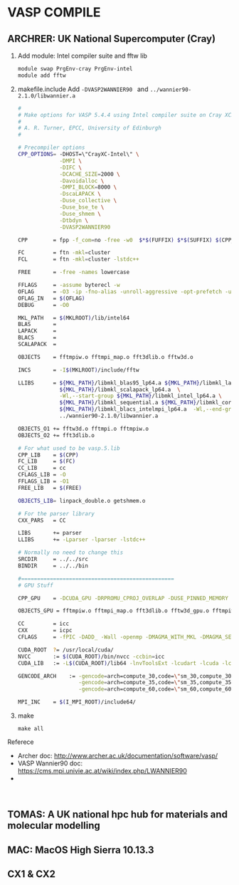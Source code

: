 # VASP COMPILE



## ARCHRER: UK National Supercomputer (Cray)

1. Add module: Intel compiler suite and fftw lib

   ```bash
   module swap PrgEnv-cray PrgEnv-intel
   module add fftw
   ```

2. makefile.include
   Add `-DVASP2WANNIER90 ` and `../wannier90-2.1.0/libwannier.a`

   ```bash
   #
   # Make options for VASP 5.4.4 using Intel compiler suite on Cray XC30
   #
   # A. R. Turner, EPCC, University of Edinburgh
   #

   # Precompiler options
   CPP_OPTIONS= -DHOST=\"CrayXC-Intel\" \
                -DMPI \
                -DIFC \
                -DCACHE_SIZE=2000 \
                -Davoidalloc \
                -DMPI_BLOCK=8000 \
                -DscaLAPACK \
                -Duse_collective \
                -Duse_bse_te \
                -Duse_shmem \
                -Dtbdyn \
                -DVASP2WANNIER90

   CPP        = fpp -f_com=no -free -w0  $*$(FUFFIX) $*$(SUFFIX) $(CPP_OPTIONS)

   FC         = ftn -mkl=cluster
   FCL        = ftn -mkl=cluster -lstdc++

   FREE       = -free -names lowercase

   FFLAGS     = -assume byterecl -w
   OFLAG      = -O3 -ip -fno-alias -unroll-aggressive -opt-prefetch -use-intel-optimized-headers -no-prec-div
   OFLAG_IN   = $(OFLAG)
   DEBUG      = -O0

   MKL_PATH   = $(MKLROOT)/lib/intel64
   BLAS       =
   LAPACK     =
   BLACS      =
   SCALAPACK  =

   OBJECTS    = fftmpiw.o fftmpi_map.o fft3dlib.o fftw3d.o

   INCS       = -I$(MKLROOT)/include/fftw

   LLIBS      = ${MKL_PATH}/libmkl_blas95_lp64.a ${MKL_PATH}/libmkl_lapack95_lp64.a \
                ${MKL_PATH}/libmkl_scalapack_lp64.a  \
                -Wl,--start-group ${MKL_PATH}/libmkl_intel_lp64.a \
                ${MKL_PATH}/libmkl_sequential.a ${MKL_PATH}/libmkl_core.a \
                ${MKL_PATH}/libmkl_blacs_intelmpi_lp64.a  -Wl,--end-group \
                ../wannier90-2.1.0/libwannier.a

   OBJECTS_O1 += fftw3d.o fftmpi.o fftmpiw.o
   OBJECTS_O2 += fft3dlib.o

   # For what used to be vasp.5.lib
   CPP_LIB    = $(CPP)
   FC_LIB     = $(FC)
   CC_LIB     = cc
   CFLAGS_LIB = -O
   FFLAGS_LIB = -O1
   FREE_LIB   = $(FREE)

   OBJECTS_LIB= linpack_double.o getshmem.o

   # For the parser library
   CXX_PARS   = CC

   LIBS       += parser
   LLIBS      += -Lparser -lparser -lstdc++

   # Normally no need to change this
   SRCDIR     = ../../src
   BINDIR     = ../../bin

   #================================================
   # GPU Stuff

   CPP_GPU    = -DCUDA_GPU -DRPROMU_CPROJ_OVERLAP -DUSE_PINNED_MEMORY -DCUFFT_MIN=28 -UscaLAPACK

   OBJECTS_GPU = fftmpiw.o fftmpi_map.o fft3dlib.o fftw3d_gpu.o fftmpiw_gpu.o

   CC         = icc
   CXX        = icpc
   CFLAGS     = -fPIC -DADD_ -Wall -openmp -DMAGMA_WITH_MKL -DMAGMA_SETAFFINITY -DGPUSHMEM=300 -DHAVE_CUBLAS

   CUDA_ROOT  ?= /usr/local/cuda/
   NVCC       := $(CUDA_ROOT)/bin/nvcc -ccbin=icc
   CUDA_LIB   := -L$(CUDA_ROOT)/lib64 -lnvToolsExt -lcudart -lcuda -lcufft -lcublas

   GENCODE_ARCH    := -gencode=arch=compute_30,code=\"sm_30,compute_30\" \
                      -gencode=arch=compute_35,code=\"sm_35,compute_35\" \
                      -gencode=arch=compute_60,code=\"sm_60,compute_60\"

   MPI_INC    = $(I_MPI_ROOT)/include64/
   ```

3. make

   ```make
   make all
   ```

Referece

- Archer doc: http://www.archer.ac.uk/documentation/software/vasp/
- VASP Wannier90 doc: https://cms.mpi.univie.ac.at/wiki/index.php/LWANNIER90
- ​

​	

## TOMAS: A UK national hpc hub for materials and molecular modelling



## MAC: MacOS High Sierra 10.13.3

## CX1 & CX2





